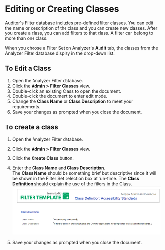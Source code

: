 # Editing or Creating Classes

Auditor's Filter database includes pre-defined filter classes. You can edit the name or description of the class and you can create new classes. After you create a class, you can add filters to that class. A filter can belong to more than one class.

When you choose a Filter Set on Analyzer's **Audit** tab, the classes from the Analyzer Filter database display in the drop-down list.

## To Edit a Class
1. Open the Analyzer Filter database.
2. Click the **Admin > Filter Classes** view.
3. Double-click an existing Class to open the document.
4. Double-click the document to enter edit mode.
5. Change the **Class Name** or **Class Description** to meet your requirements.
6. Save your changes as prompted when you close the document.


## To create a class
1. Open the Analyzer Filter database.
2. Click the **Admin > Filter Classes** view.
3. Click the **Create Class** button.
4. Enter the **Class Name** and **Class Description**.  
   The **Class Name** should be something brief but descriptive since it will be shown in the Filter Set selection box at run-time. The **Class Definition** should explain the use of the filters in the Class.  
   ![Class Definition](img/filtersclasses.png)
 
5. Save your changes as prompted when you close the document.